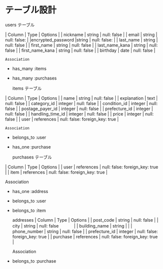 # テーブル設計

   users テーブル

| Column            | Type   | Options                        |
| nickname          | string | null: false                    |
| email             | string | null: false:                   |
|encrypted_password |string  | null: false:                   |
| last_name         | string | null: false                    |
| first_name        | string | null: false                    |
| last_name_kana    | string | null: false                    |
| first_name_kana   | string | null: false                    |
| birthday          | date   | null: false                    |

    Association
- has_many :items
- has_many :purchases

   items テーブル

| Column           | Type       | Options                        |
| name             | string     | null: false                    |
| explanation      | text       | null: false                    |
| category_id      | integer    | null: false                    |
| condition_id     | integer    | null: false                    |
| postage_payer_id | integer    | null: false                    |
| prefecture_id    | integer    | null: false                    |
| handling_time_id | integer    | null: false                    |
| price            | integer    | null: false                    |
| user             | references | null: false: foreign_key: true |

    Association
- belongs_to :user
- has_one :purchase

   purchases テーブル

| Column | Type       | Options                        |
| user   | references | null: false: foreign_key: true |
| item   | references | null: false: foreign_key: true |

   Association
- has_one :address
- belongs_to :user
- belongs_to :item


   addresses
| Column         | Type       | Options                        |
| post_code      | string     | null: false                    |
| city           | string     | null: false              　　　 |
| building_name  | string     |                                |
| phone_number   | string     | null: false                    |
| prefecture_id  | integer    | null: false: foreign_key: true |
| purchase       | references | null: false: foreign_key: true |

   Association
- belongs_to :purchase
